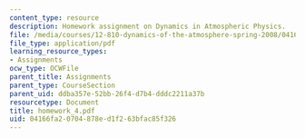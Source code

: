 ```yaml
---
content_type: resource
description: Homework assignment on Dynamics in Atmospheric Physics.
file: /media/courses/12-810-dynamics-of-the-atmosphere-spring-2008/04166fa20704878ed1f263bfac85f326_homework_4.pdf
file_type: application/pdf
learning_resource_types:
- Assignments
ocw_type: OCWFile
parent_title: Assignments
parent_type: CourseSection
parent_uid: ddba357e-52bb-26f4-d7b4-dddc2211a37b
resourcetype: Document
title: homework_4.pdf
uid: 04166fa2-0704-878e-d1f2-63bfac85f326
---
```


